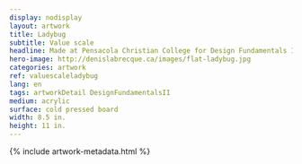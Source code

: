 ```yaml
---
display: nodisplay
layout: artwork
title: Ladybug
subtitle: Value scale
headline: Made at Pensacola Christian College for Design Fundamentals II
hero-image: http://denislabrecque.ca/images/flat-ladybug.jpg
categories: artwork
ref: valuescaleladybug
lang: en
tags: artworkDetail DesignFundamentalsII
medium: acrylic
surface: cold pressed board
width: 8.5 in.
height: 11 in.
---
```

{% include artwork-metadata.html %}
